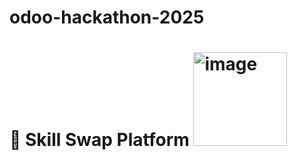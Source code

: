 # odoo-hackathon-2025 
# 🔁 Skill Swap Platform  <img width="150" height="150" alt="image" src="https://github.com/user-attachments/assets/159bf882-09ae-4f7f-900f-2cd6df40919d" />

